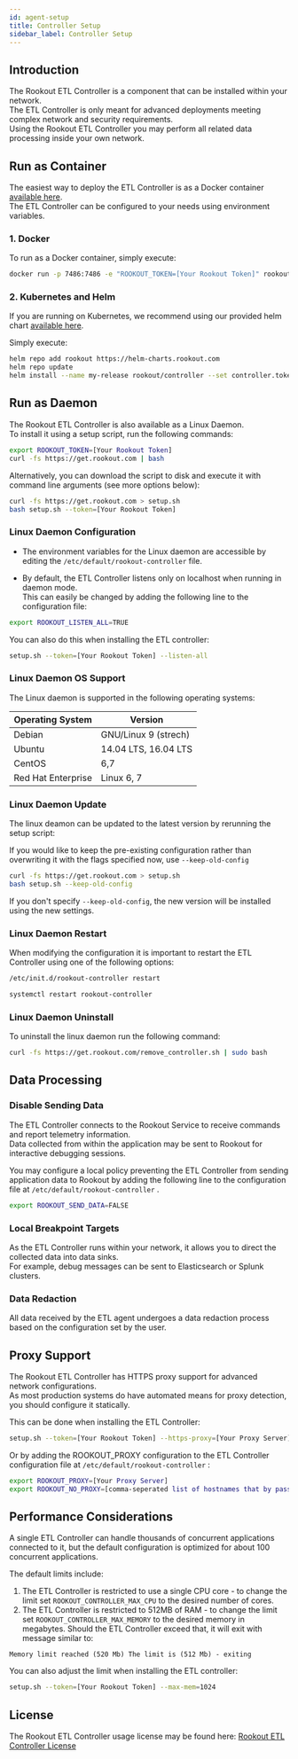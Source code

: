 ```yaml
---
id: agent-setup
title: Controller Setup
sidebar_label: Controller Setup
---
```


## Introduction

The Rookout ETL Controller is a component that can be installed within your network.  
The ETL Controller is only meant for advanced deployments meeting complex network and security requirements.  
Using the Rookout ETL Controller you may perform all related data processing inside your own network.

## Run as Container

The easiest way to deploy the ETL Controller is as a Docker container [available here](https://hub.docker.com/r/rookout/controller/).  
The ETL Controller can be configured to your needs using environment variables. 

### 1. Docker

To run as a Docker container, simply execute:

```bash
docker run -p 7486:7486 -e "ROOKOUT_TOKEN=[Your Rookout Token]" rookout/controller
```
<div class="rookout-org-info"></div>

### 2. Kubernetes and Helm

If you are running on Kubernetes, we recommend using our provided helm chart [available here](https://github.com/Rookout/helm-charts/tree/master/charts/controller).

Simply execute:

```bash
helm repo add rookout https://helm-charts.rookout.com
helm repo update
helm install --name my-release rookout/controller --set controller.token=[Your Rookout Token]
```
<div class="rookout-org-info"></div>

## Run as Daemon

The Rookout ETL Controller is also available as a Linux Daemon.  
To install it using a setup script, run the following commands:

```bash
export ROOKOUT_TOKEN=[Your Rookout Token]
curl -fs https://get.rookout.com | bash
```
<div class="rookout-org-info"></div>

Alternatively, you can download the script to disk and execute it with command line arguments (see more options below):

```bash
curl -fs https://get.rookout.com > setup.sh
bash setup.sh --token=[Your Rookout Token]
```
<div class="rookout-org-info"></div>

### Linux Daemon Configuration

- The environment variables for the Linux daemon are accessible by editing the `/etc/default/rookout-controller` file.

- By default, the ETL Controller listens only on localhost when running in daemon mode.  
This can easily be changed by adding the following line to the configuration file:
```bash
export ROOKOUT_LISTEN_ALL=TRUE
```

You can also do this when installing the ETL controller:

```bash
setup.sh --token=[Your Rookout Token] --listen-all
```
<div class="rookout-org-info"></div>

### Linux Daemon OS Support

The Linux daemon is supported in the following operating systems:

| Operating System   | Version    |
| ------------------ | ---------- |
| Debian             | GNU/Linux 9 (strech)       |
| Ubuntu             | 14.04 LTS, 16.04 LTS         |
| CentOS             | 6,7          |
| Red Hat Enterprise | Linux 6, 7|

### Linux Daemon Update

The linux deamon can be updated to the latest version by rerunning the setup script:

If you would like to keep the pre-existing configuration rather than overwriting it with the flags specified now, use `--keep-old-config` 

```bash
curl -fs https://get.rookout.com > setup.sh
bash setup.sh --keep-old-config
```


If you don't specify `--keep-old-config`, the new version will be installed using the new settings.

### Linux Daemon Restart

When modifying the configuration it is important to restart the ETL Controller using one of the following options:

<!--DOCUSAURUS_CODE_TABS-->
<!--initd-->
```bash
/etc/init.d/rookout-controller restart
```
<!--systemd-->
```bash
systemctl restart rookout-controller
```
<!--END_DOCUSAURUS_CODE_TABS-->


### Linux Daemon Uninstall

To uninstall the linux daemon run the following command:

```bash
curl -fs https://get.rookout.com/remove_controller.sh | sudo bash
```

## Data Processing

### Disable Sending Data

The ETL Controller connects to the Rookout Service to receive commands and report telemetry information.  
Data collected from within the application may be sent to Rookout for interactive debugging sessions.

You may configure a local policy preventing the ETL Controller from sending application data to Rookout by adding the following line to the configuration file at `/etc/default/rookout-controller` .

```bash
export ROOKOUT_SEND_DATA=FALSE
```

### Local Breakpoint Targets

As the ETL Controller runs within your network, it allows you to direct the collected data into data sinks.  
For example, debug messages can be sent to Elasticsearch or Splunk clusters.

### Data Redaction

All data received by the ETL agent undergoes a data redaction process based on the configuration set by the user.

## Proxy Support 

The Rookout ETL Controller has HTTPS proxy support for advanced network configurations.  
As most production systems do have automated means for proxy detection, you should configure it statically.  

This can be done when installing the ETL Controller:
```bash
setup.sh --token=[Your Rookout Token] --https-proxy=[Your Proxy Server]
```
<div class="rookout-org-info"></div>

Or by adding the ROOKOUT_PROXY configuration to the ETL Controller configuration file at `/etc/default/rookout-controller` :

```bash
export ROOKOUT_PROXY=[Your Proxy Server]
export ROOKOUT_NO_PROXY=[comma-seperated list of hostnames that by pass proxy]
```

## Performance Considerations

A single ETL Controller can handle thousands of concurrent applications connected to it, but the default configuration is optimized for about 100 concurrent applications.

The default limits include:
1. The ETL Controller is restricted to use a single CPU core - to change the limit set `ROOKOUT_CONTROLLER_MAX_CPU` to the desired number of cores.
2. The ETL Controller is restricted to 512MB of RAM - to change the limit set `ROOKOUT_CONTROLLER_MAX_MEMORY` to the desired memory in megabytes. Should the ETL Controller exceed that, it will exit with message similar to:
```text
Memory limit reached (520 Mb) The limit is (512 Mb) - exiting
```

You can also adjust the limit when installing the ETL controller:

```bash
setup.sh --token=[Your Rookout Token] --max-mem=1024
```
<div class="rookout-org-info"></div>

## License

The Rookout ETL Controller usage license may be found here:
[Rookout ETL Controller License](license.md)
